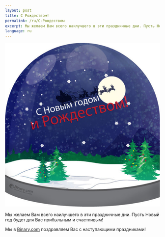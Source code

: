 ```yaml
---
layout: post
title: С Рождеством!
permalink: /ru/С-Рождеством
excerpt: Мы желаем Вам всего наилучшего в эти праздничные дни. Пусть Новый год будет для Вас прибыльным и счастливым!
language: ru
---
```


![](/post_images/9773508_orig.jpg)

Мы желаем Вам всего наилучшего в эти праздничные дни. Пусть Новый год будет для Вас прибыльным и счастливым!

Мы в [Binary.com](http://blog.binary.com/) поздравляем Вас с наступающими праздниками!
